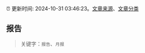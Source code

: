 :alarm_clock: 更新时间: 2024-10-31 03:46:23。[文章来源](/README.md)、[文章分类](/TAGS.md)

## 报告


> 关键字：`报告`、`月报`



